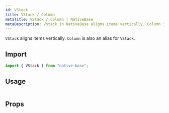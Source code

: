 ```yaml
---
id: VStack
title: VStack / Column
metaTitle: VStack / Column | NativeBase
metaDescription: Vstack in NativeBase aligns items vertically. Column is an alias for Vstack. You can learn more about the usage of Vstack/Column component in this document.
---
```


`VStack` aligns items vertically. `Column` is also an alias for `VStack`.

## Import

```jsx
import { VStack } from "native-base";
```

## Usage

```ComponentSnackPlayer path=primitives,VStack,basic.tsx

```

## Props

```ComponentPropTable path=primitives,Stack,VStack.tsx

```
